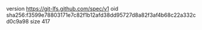 version https://git-lfs.github.com/spec/v1
oid sha256:f3599e78803171e7c82f1b12afd38dd95727d8a82f3af4b68c22a332cd0c9a98
size 417
